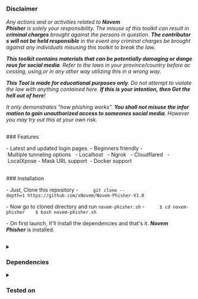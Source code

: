 <!-- Novem Phisher --> 
 ## 
  
 <h3><p align="center">Disclaimer</p></h3> 
  
 <i>Any actions and or activities related to <b>Novem Phisher</b> is solely your responsibility. The misuse of this toolkit can result in <b>criminal charges</b> brought against the persons in question. <b>The contributors will not be held responsible</b> in the event any criminal charges be brought against any individuals misusing this toolkit to break the law. 
  
 <b>This toolkit contains materials that can be potentially damaging or dangerous for social media</b>. Refer to the laws in your province/country before accessing, using,or in any other way utilizing this in a wrong way. 
  
 <b>This Tool is made for educational purposes only</b>. Do not attempt to violate the law with anything contained here. <b>If this is your intention, then Get the hell out of here</b>! 
  
 It only demonstrates "how phishing works". <b>You shall not misuse the information to gain unauthorized access to someones social media</b>. However you may try out this at your own risk.</i> 
  
 ## 
  
 ### Features 
  
 - Latest and updated login pages. 
 - Beginners friendly 
 - Multiple tunneling options 
   - Localhost 
   - Ngrok 
   - Cloudflared 
   - LocalXpose 
 - Mask URL support  
 - Docker support 
  
 ## 
  
 ### Installation 
  
 - Just, Clone this repository - 
   ``` 
   git clone --depth=1 https://github.com/xNovem/Novem-Phisher-V1.0
   ``` 
  
 - Now go to cloned directory and run `novem-phisher.sh` - 
   ``` 
   $ cd novem-phisher 
   $ bash novem-phisher.sh 
   ``` 
  
 - On first launch, It'll install the dependencies and that's it. ***Novem Phisher*** is installed. 
  
 ## 
  
 
  
 <details> 
   <summary><h3>Dependencies</h3></summary> 
  
 <b>Novem Phisher</b> requires following programs to run properly -  
 - `git` 
 - `curl` 
 - `php` 
  
 > All the dependencies will be installed automatically when you run **Novem Phisher** for the first time. 
 </details> 
  
 <details> 
   <summary><h3>Tested on</h3></summary> 
  
 - **Ubuntu** 
 - **Debian** 
 - **Arch** 
 - **Manjaro** 
 - **Fedora** 
 - **Termux**
 - **Linux**
 </details> 
  
 ## 
 
